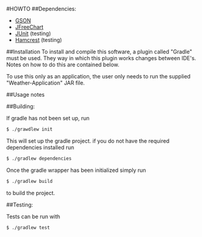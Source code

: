 #HOWTO
##Dependencies:
- [GSON](https://github.com/google/gson)
- [JFreeChart](http://www.jfree.org/jfreechart/)
- [JUnit](http://junit.org/) (testing)
- [Hamcrest](http://hamcrest.org/JavaHamcrest/) (testing)

##Installation
To install and compile this software, a plugin called "Gradle" must be used. They way in which this plugin works changes
between IDE's. Notes on how to do this are contained below.

To use this only as an application, the user only needs to run the supplied "Weather-Application" JAR file.

##Usage
notes

##Building:

If gradle has not been set up, run
```bash
$ ./grawdlew init
```
This will set up the gradle project. if you do not have the required dependencies installed run

```bash
$ ./gradlew dependencies
```


Once the gradle wrapper has been initialized simply run
```bash
$ ./gradlew build
```
to build the project.

##Testing:

Tests can be run with
```bash
$ ./gradlew test
```
